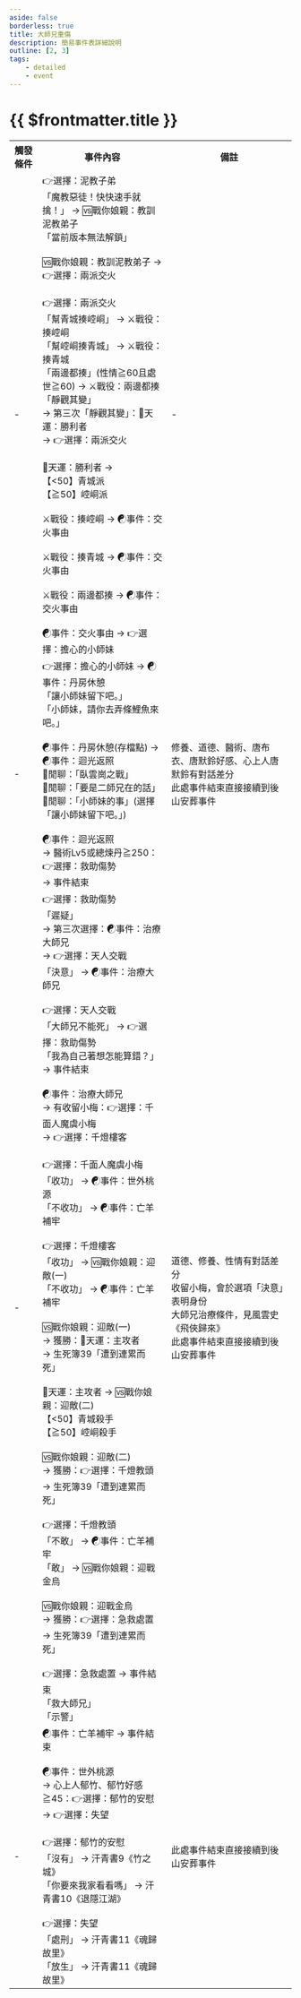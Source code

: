 ```yaml
---
aside: false
borderless: true
title: 大師兄重傷
description: 簡易事件表詳細說明
outline: [2, 3]
tags:
    - detailed
    - event
---
```


# {{ $frontmatter.title }}

<Table class="timeline-table">
    <tr class="timeline-header">
        <th>觸發條件</th>
        <th>事件內容</th>
        <th>備註</th>
    </tr>
	<tr>
		<td>-</td>
		<td>
			👉選擇：泥教子弟 <br>
			<span title="修養-1">「魔教惡徒！快快速手就擒！」 → 🆚戰你娘親：教訓泥教弟子 </span> <br>
			<span title="性情+1、處世+1、修養+1">「當前版本無法解鎖」 </span> <br>
			<br>
			<span title="
獲勝：武學+2
落敗：性情-1、名聲-1
			">🆚戰你娘親：教訓泥教弟子 → 👉選擇：兩派交火 </span> <br>
			<br>
			👉選擇：兩派交火 <br>
			「幫青城揍崆峒」 → ⚔️戰役：揍崆峒 <br>
			「幫崆峒揍青城」 → ⚔️戰役：揍青城 <br>
			「兩邊都揍」(性情≧60且處世≧60) → ⚔️戰役：兩邊都揍 <br>
			<span title="性情-1、處世-1、道德-1、修養+1、向心+1、青城派向心、好感-1、崆峒派向心、好感-1">「靜觀其變」 </span> <br>
			→ 第三次「靜觀其變」：🎲天運：勝利者 <br>
			→ 👉選擇：兩派交火 <br>
			<br>
			🎲天運：勝利者 → <br>
			【<50】青城派 <br>
			<span title="處世≦40：嘴力+1">【≧50】崆峒派 </span> <br>
			<br>
			<span title="武學+2">⚔️戰役：揍崆峒 → ☯事件：交火事由 </span> <br>
			<br>
			<span title="武學+2">⚔️戰役：揍青城 → ☯事件：交火事由 </span> <br>
			<br>
			<span title="武學+6、名聲+2、向心+1、性情+1">⚔️戰役：兩邊都揍 → ☯事件：交火事由 </span> <br>
			<br>
			<span title="處世+1">☯事件：交火事由 → 👉選擇：擔心的小師妹 </span> <br>
		</td>
		<td>-</td>
	</tr>
	<tr>
		<td>-</td>
		<td>
			👉選擇：擔心的小師妹 → ☯事件：丹房休憩 <br>
			<span title="
唐默鈴+2
心上人唐默鈴：心相-30
			">「讓小師妹留下吧。」 </span> <br>
			<span title="唐陞+1、唐惟元+1、貢獻+20">「小師妹，請你去弄條鯉魚來吧。」 </span> <br>
			<br>
			☯事件：丹房休憩(存檔點) → ☯事件：迴光返照 <br>
			<span title="性情-2">💬閒聊：「臥雲崗之戰」 </span> <br>
			💬閒聊：「要是二師兄在的話」 <br>
			💬閒聊：「小師妹的事」(選擇「讓小師妹留下吧。」) <br>
			<br>
			☯事件：迴光返照 <br>
			→ 醫術Lv5或總煉丹≧250：👉選擇：救助傷勢 <br>
			→ 事件結束 <br>
		</td>
		<td>
			修養、道德、醫術、唐布衣、唐默鈴好感、心上人唐默鈴有對話差分 <br>
			此處事件結束直接接續到後山安葬事件 <br>
		</td>
	</tr>
	<tr>
		<td>-</td>
		<td>
			👉選擇：救助傷勢 <br>
			<span title="
初次：性情-2
二次：性情-1
三次：性情+3
			">「遲疑」 </span> <br>
			→ 第三次選擇：☯事件：治療大師兄 <br>
			→ 👉選擇：天人交戰 <br>
			「決意」 → ☯事件：治療大師兄 <br>
			<br>
			👉選擇：天人交戰 <br>
			「大師兄不能死」 → 👉選擇：救助傷勢 <br>
			<span title="第二次天人交戰：性情+3">「我為自己著想怎能算錯？」 → 事件結束 </span> <br>
			<br>
			<span title="
一周天、內力≧25：體力-1、內力-1
一周天、內力<25：體力-2、內力-1
二周天一侯、內力≧25：體力-1、內力-1、抗毒+1、抗麻+1
二周天一侯、內力<25：體力-2、內力-1、抗毒+1、抗麻+1
二周天二侯、內力≧25：體力-1、內力-1
二周天二侯、內力<25：體力-2、內力-1
二周天三侯、南功護心訣Lv<3：體力-4、內力-2、性情-1
二周天三侯、南功護心訣Lv=3：抗毒+1、抗麻+1
體力-1、內力-1			
			">☯事件：治療大師兄 </span> <br>
			→ 有收留小梅：👉選擇：千面人魔虞小梅 <br>
			→ 👉選擇：千燈樓客 <br>
			<br>
			<span title="
心上人虞小梅：體力-1、內力-1、虞小梅+2、心相-30
心上人非虞小梅：體力-1、內力-1、心相-30
			">👉選擇：千面人魔虞小梅 </span> <br>
			<span title="道德-1、性情-1">「收功」 → ☯事件：世外桃源 </span> <br>
			<span title="性情+1、虞小梅+2、心相+30">「不收功」 → ☯事件：亡羊補牢 </span> <br>
			<br>
			<span title="
心上人虞小梅：體力-1、內力-1、虞小梅+2、心相-30
心上人非虞小梅：體力-1、內力-1、心相-30
			">👉選擇：千燈樓客 </span> <br>
			<span title="體力-1、內力-1">「收功」 → 🆚戰你娘親：迎敵(一) </span> <br>
			「不收功」 → ☯事件：亡羊補牢 <br>
			<br>
			<span title="
獲勝：武學+2
獲勝、性情>40：開場失血
道德≦40：嘴力+1
			">🆚戰你娘親：迎敵(一) </span> <br>
			→ 獲勝：🎲天運：主攻者 <br>
			→ 生死簿39「遭到連累而死」 <br>
			<br>
			🎲天運：主攻者 →  🆚戰你娘親：迎敵(二) <br>
			【<50】青城殺手 <br>
			【≧50】崆峒殺手 <br>
			<br>
			<span title="獲勝：武學+2">🆚戰你娘親：迎敵(二) </span> <br>
			→ 獲勝：👉選擇：千燈教頭 <br>
			→ 生死簿39「遭到連累而死」 <br>
			<br>
			👉選擇：千燈教頭 <br>
			<span title="性情-2、名聲-1">「不敢」 → ☯事件：亡羊補牢 </span> <br>
			<span title="性情+1、處世+1">「敢」 → 🆚戰你娘親：迎戰金烏 </span> <br>
			<br>
			<span title="獲勝：🚩金烏詐死">🆚戰你娘親：迎戰金烏 </span> <br>
			→ 獲勝：👉選擇：急救處置 <br>
			→ 生死簿39「遭到連累而死」 <br>
			<br>
			👉選擇：急救處置 → 事件結束 <br>
			<span title="狀態【失魂落魄】、名聲-3">「救大師兄」 </span> <br>
			<span title="狀態【失魂落魄】、名聲-3">「示警」 </span> <br>
		</td>
		<td>
			道德、修養、性情有對話差分 <br>
			收留小梅，會於選項「決意」表明身份 <br>
			大師兄治療條件，見風雲史《飛俠歸來》 <br>
			此處事件結束直接接續到後山安葬事件 <br>
		</td>
	</tr>
	<tr>
		<td>-</td>
		<td>
			<span title="
體力-3、內力-3
唐布衣好感≧20：唐布衣+2
			">☯事件：亡羊補牢 → 事件結束 </span> <br>
			<br>
			☯事件：世外桃源 <br>
			→ 心上人郁竹、郁竹好感≧45：👉選擇：郁竹的安慰 <br>
			→ 👉選擇：失望 <br>
			<br>
			👉選擇：郁竹的安慰 <br>
			「沒有」 → 汗青書9《竹之城》 <br>
			「你要來我家看看嗎」 → 汗青書10《退隱江湖》 <br>
			<br>
			👉選擇：失望 <br>
			「處刑」 → 汗青書11《魂歸故里》 <br>
			「放生」 → 汗青書11《魂歸故里》 <br>
		</td>
		<td>此處事件結束直接接續到後山安葬事件</td>
	</tr>
</table>